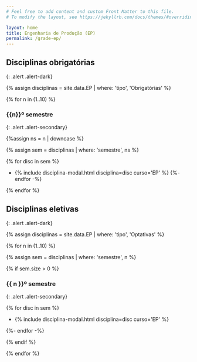 ```yaml
---
# Feel free to add content and custom Front Matter to this file.
# To modify the layout, see https://jekyllrb.com/docs/themes/#overriding-theme-defaults

layout: home
title: Engenharia de Produção (EP)
permalink: /grade-ep/
---
```


## Disciplinas obrigatórias
{: .alert .alert-dark}

{% assign disciplinas = site.data.EP | where: 'tipo', 'Obrigatórias' %}

{% for n in (1..10) %}

### {{n}}º semestre
{: .alert .alert-secondary}

{%assign ns = n | downcase %}

{% assign sem = disciplinas | where: 'semestre', ns %}

{% for disc in sem %}
- {% include disciplina-modal.html disciplina=disc curso='EP' %}
{%- endfor -%}

{% endfor %}

## Disciplinas eletivas
{: .alert .alert-dark}

{% assign disciplinas = site.data.EP | where: 'tipo', 'Optativas' %}

{% for n in (1..10) %}

{% assign sem = disciplinas | where: 'semestre', n %}

{% if sem.size > 0 %}

### {{ n }}º semestre
{: .alert .alert-secondary}

{% for disc in sem %}

- {% include disciplina-modal.html disciplina=disc curso='EP' %}

{%- endfor -%}

{% endif %}

{% endfor %}
